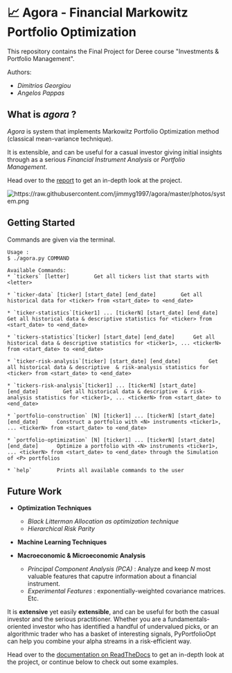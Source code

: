 # 📈 Agora - Financial Markowitz Portfolio Optimization

This repository contains the Final Project for Deree course "Investments & Portfolio Management".

Authors:

* *Dimitrios Georgiou*
* *Angelos Pappas*

## What is *agora* ?

*Agora* is system that implements Markowitz Portfolio Optimization method (classical mean-variance technique). 

It is extensible, and can be useful for a casual investor giving initial insights through as a serious *Financial Instrument Analysis* or *Portfolio Management*.

Head over to the [report](https://raw.githubusercontent.com/jimmyg1997/NTUA-Multi-Criteria-Decision-Analysis/master/report.pdf) to get an in-depth look at the project.



<img src="https://raw.githubusercontent.com/jimmyg1997/agora/master/photos/system.png" alt="https://raw.githubusercontent.com/jimmyg1997/agora/master/photos/system.png">

## Getting Started

Commands are given via the terminal.
```
Usage :
$ ./agora.py COMMAND

Available Commands:
* `tickers` [letter]		Get all tickers list that starts with <letter>

* `ticker-data` [ticker] [start_date] [end_date]		Get all historical data for <ticker> from <start_date> to <end_date>

* `ticker-statistics`[ticker1] ... [tickerN] [start_date] [end_date]		Get all historical data & descriptive statistics for <ticker> from <start_date> to <end_date>
						
* `tickers-statistics`[ticker] [start_date] [end_date]		Get all historical data & descriptive statistics for <ticker1>, ... <tickerN> from <start_date> to <end_date>

* `ticker-risk-analysis`[ticker] [start_date] [end_date]		 Get all historical data & descriptive  & risk-analysis statistics for <ticker> from <start_date> to <end_date>

* `tickers-risk-analysis`[ticker1] ... [tickerN] [start_date] [end_date]		Get all historical data & descriptive  & risk-analysis statistics for <ticker1>, ... <tickerN> from <start_date> to <end_date>

* `portfolio-construction` [N] [ticker1] ... [tickerN] [start_date] [end_date]		Construct a portfolio with <N> instruments <ticker1>, ... <tickerN> from <start_date> to <end_date>

* `portfolio-optimization` [N] [ticker1] ... [tickerN] [start_date] [end_date]		Optimize a portfolio with <N> instruments <ticker1>, ... <tickerN> from <start_date> to <end_date> through the Simulation of <P> portfolios

* `help`		Prints all available commands to the user
```


## Future Work

* **Optimization Techniques**

  * *Black Litterman Allocation as optimization technique*
  * *Hierarchical Risk Parity*

* **Machine Learning Techniques**

  

* **Macroeconomic & Microeconomic Analysis**

  * *Principal Component Analysis (PCA)* : Analyze and keep *N* most valuable features that caputre information about a financial instrument.
  * *Experimental Features* : exponentially-weighted covariance matrices. Etc.

It is **extensive** yet easily **extensible**, and can be useful for both the casual investor and the serious practitioner. Whether you are a fundamentals-oriented investor who has identified a handful of undervalued picks, or an algorithmic trader who has a basket of interesting signals, PyPortfolioOpt can help you combine your alpha streams in a risk-efficient way.

Head over to the [documentation on ReadTheDocs](https://pyportfolioopt.readthedocs.io/en/latest/) to get an in-depth look at the project, or continue below to check out some examples.

